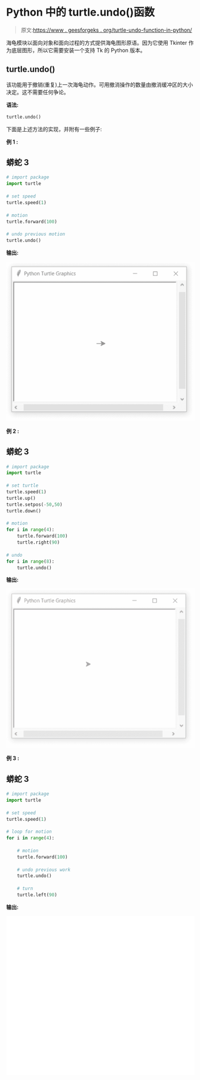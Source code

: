 # Python 中的 turtle.undo()函数

> 原文:[https://www . geesforgeks . org/turtle-undo-function-in-python/](https://www.geeksforgeeks.org/turtle-undo-function-in-python/)

海龟模块以面向对象和面向过程的方式提供海龟图形原语。因为它使用 Tkinter 作为底层图形，所以它需要安装一个支持 Tk 的 Python 版本。

## turtle.undo()

该功能用于撤销(重复)上一次海龟动作。可用撤消操作的数量由撤消缓冲区的大小决定。这不需要任何争论。

**语法:**

```py
turtle.undo()

```

下面是上述方法的实现，并附有一些例子:

**例 1 :**

## 蟒蛇 3

```py
# import package
import turtle

# set speed
turtle.speed(1)

# motion
turtle.forward(100)

# undo previous motion
turtle.undo()
```

**输出:**

![](img/77075a90275045802ea5a6701b15e6f4.png)

**例 2 :**

## 蟒蛇 3

```py
# import package
import turtle

# set turtle
turtle.speed(1)
turtle.up()
turtle.setpos(-50,50)
turtle.down()

# motion
for i in range(4):
    turtle.forward(100)
    turtle.right(90)

# undo
for i in range(8):
    turtle.undo()
```

**输出:**

![](img/b8b34d76b1547317e92f5bc8d42994f6.png)

**例 3 :**

## 蟒蛇 3

```py
# import package
import turtle

# set speed
turtle.speed(1)

# loop for motion
for i in range(4):

    # motion
    turtle.forward(100)

    # undo previous work
    turtle.undo()

    # turn
    turtle.left(90)
```

**输出:**

![](img/67e9a51ba377385ef02384d41196054a.png)